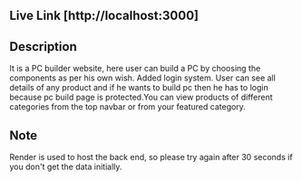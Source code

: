 ## Live Link [http://localhost:3000]

## Description

It is a PC builder website, here user can build a PC by choosing the components as per his own wish. Added login system. User can see all details of any product and if he wants to build pc then he has to login because pc build page is protected.You can view products of different categories from the top navbar or from your featured category.

## Note

Render is used to host the back end, so please try again after 30 seconds if you don't get the data initially.
